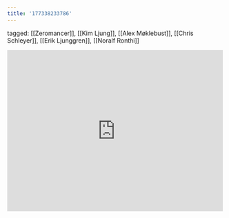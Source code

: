 ```yaml
---
title: '177338233786'
---
```

tagged: [[Zeromancer]], [[Kim Ljung]], [[Alex Møklebust]], [[Chris Schleyer]], [[Erik Ljunggren]], [[Noralf Ronthi]]
<iframe allow="accelerometer; autoplay; clipboard-write; encrypted-media; gyroscope; picture-in-picture" allowfullscreen="" frameborder="0" height="375" id="youtube_iframe" src="https://www.youtube.com/embed/ixskugIPSSQ?feature=oembed&amp;enablejsapi=1&amp;origin=https://safe.txmblr.com&amp;wmode=opaque" width="500"></iframe>